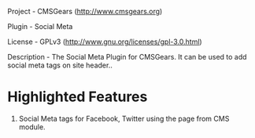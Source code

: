 Project 	- CMSGears (http://www.cmsgears.org)

Plugin  	- Social Meta

License 	- GPLv3 (http://www.gnu.org/licenses/gpl-3.0.html)

Description - The Social Meta Plugin for CMSGears. It can be used to add social meta tags on site header..

Highlighted Features
=========================================
1. Social Meta tags for Facebook, Twitter using the page from CMS module.